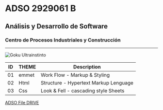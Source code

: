 # ADSO 2929061 B 

## Análisis y Desarrollo de Software 

### Centro de Procesos Industriales y Construcción 

___

![Goku Ultrainstinto](https://tinyurl.com/4jkd6vkv)

| ID | THEME | Description                             | 
|-   |---    |---                                      |
|01  | emmet |Work Flow - Markup & Styling             |
|02  | Html  |Structure - Hypertext Markup Lenguage    |
|03  | Css   |Look & Fell - cascading style Sheets     |

[ADSO File DRIVE](https://tinyurl.com/wnkk334u)

